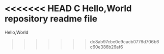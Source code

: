 <<<<<<< HEAD
C Hello,World repository readme file
=======
Hello,World
>>>>>>> dc8ab97cbe0e9cacb0776d706b6c60e386b26af6
